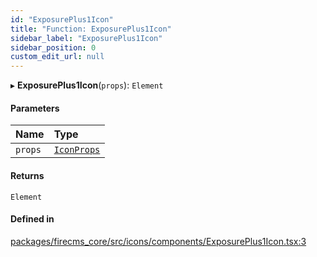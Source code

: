 ```yaml
---
id: "ExposurePlus1Icon"
title: "Function: ExposurePlus1Icon"
sidebar_label: "ExposurePlus1Icon"
sidebar_position: 0
custom_edit_url: null
---
```


▸ **ExposurePlus1Icon**(`props`): `Element`

#### Parameters

| Name | Type |
| :------ | :------ |
| `props` | [`IconProps`](../types/IconProps.md) |

#### Returns

`Element`

#### Defined in

[packages/firecms_core/src/icons/components/ExposurePlus1Icon.tsx:3](https://github.com/FireCMSco/firecms/blob/d45f3739/packages/firecms_core/src/icons/components/ExposurePlus1Icon.tsx#L3)
